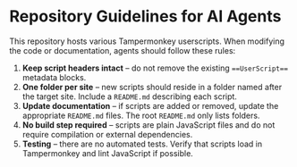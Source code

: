 # Repository Guidelines for AI Agents

This repository hosts various Tampermonkey userscripts. When modifying the code or documentation, agents should follow these rules:

1. **Keep script headers intact** – do not remove the existing `==UserScript==` metadata blocks.
2. **One folder per site** – new scripts should reside in a folder named after the target site. Include a `README.md` describing each script.
3. **Update documentation** – if scripts are added or removed, update the appropriate `README.md` files. The root `README.md` only lists folders.
4. **No build step required** – scripts are plain JavaScript files and do not require compilation or external dependencies.
5. **Testing** – there are no automated tests. Verify that scripts load in Tampermonkey and lint JavaScript if possible.

